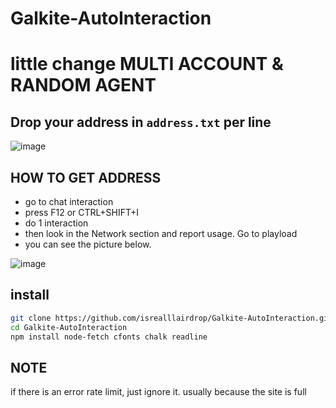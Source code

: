 # Galkite-AutoInteraction
# little change MULTI ACCOUNT & RANDOM AGENT


## Drop your address in ```address.txt``` per line
![image](https://github.com/user-attachments/assets/97ef2ec0-c43c-4c89-8eb8-2b89cee480de)

## HOW TO GET ADDRESS
- go to chat interaction
- press F12 or CTRL+SHIFT+I
- do 1 interaction
- then look in the Network section and report usage. Go to playload
- you can see the picture below.
  
![image](https://github.com/user-attachments/assets/958ddbae-92be-4e75-833e-cfaaf187a2fb)

## install
```bash
git clone https://github.com/isrealllairdrop/Galkite-AutoInteraction.git
cd Galkite-AutoInteraction
npm install node-fetch cfonts chalk readline
```

## NOTE
if there is an error rate limit, just ignore it. usually because the site is full
